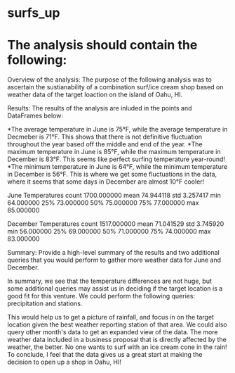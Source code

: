 # surfs_up

# The analysis should contain the following:

Overview of the analysis: The purpose of the following analysis was to ascertain the sustianability of a combination surf/ice cream shop based on weather data of the target loaction on the island of Oahu, HI.

Results: 
The results of the analysis are inluded in the points and DataFrames below:

*The average temperature in June is 75°F, while the average temperature in Decmeber is 71°F. This shows that there is not definitive fluctuation throughout the year based off the middle and end of the year.
*The maximum temperature in June is 85°F, while the maximum temperature in December is 83°F. This seems like perfect surfing temperature year-round! 
*The minimum temperature in June is 64°F, while the minimum temperature in December is 56°F. This is where we get some fluctuations in the data, where it seems that some days in December are almost 10°F cooler!

June Temperatures
count	1700.000000
mean	74.944118
std	    3.257417
min	    64.000000
25%	    73.000000
50%	    75.000000
75%	    77.000000
max	    85.000000

December Temperatures
count	1517.000000
mean	71.041529
std	    3.745920
min	    56.000000
25%	    69.000000
50%	    71.000000
75%	    74.000000
max	    83.000000

Summary: Provide a high-level summary of the results and two additional queries that you would perform to gather more weather data for June and December.

In summary, we see that the temperature differences are not huge, but some additional queries may assist us in deciding if the target location is a good fit for this venture. We could perform the following queries: precipitation and stations.

This would help us to get a picture of rainfall, and focus in on the target location given the best weather reporting station of that area. We could also query other month's data to get an expanded view of the data. The more weather data included in a business proposal that is directly affected by the weather, the better. No one wants to surf with an ice cream cone in the rain! To conclude, I feel that the data gives us a great start at making the decision to open up a shop in Oahu, HI! 
